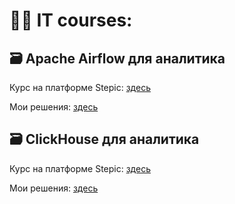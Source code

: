 # 👩‍💻 IT courses:

## 🗃️ Apache Airflow для аналитика

Курс на платформе Stepic: [здесь](https://stepik.org/course/99527/syllabus "здесь")


Мои решения: [здесь](https://github.com/Malakhova-Natalya/IT_courses/tree/main/Apache%20Airflow%20для%20аналитика "здесь")

## 🗃️ ClickHouse для аналитика

Курс на платформе Stepic: [здесь](https://stepik.org/course/100210/syllabus "здесь")


Мои решения: [здесь](https://github.com/Malakhova-Natalya/IT_courses/tree/main/ClickHouse%20для%20аналитика "здесь")
